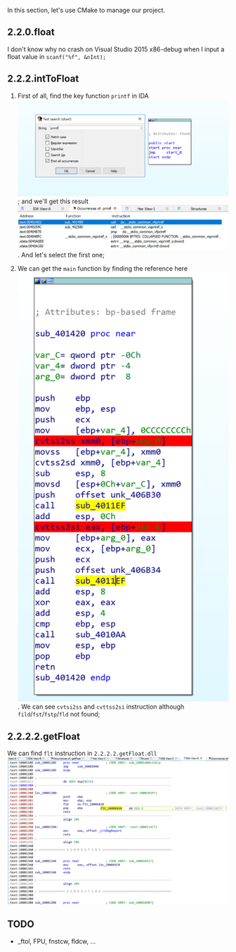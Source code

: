 In this section, let's use CMake to manage our project.


## 2.2.0.float
I don't know why no crash on Visual Studio 2015 x86-debug when I input a float value in `scanf("%f", &nInt);` 


## 2.2.2.intToFloat
1. First of all, find the key function `printf` in IDA ![find.symbol](./documents/find.symbol.png) ; and we'll get this result ![result](./documents/result.png). And let's select the first one;

2. We can get the `main` function by finding the reference here ![main.func](./documents/main.func.png). We can see `cvtsi2ss` and `cvttss2si` instruction although `fild`/`fst`/`fstp`/`fld` not found;


## 2.2.2.2.getFloat
We can find `flt` instruction in `2.2.2.2.getFloat.dll` ![getFloat](./documents/getFloat.png)



## TODO
- _ftol, FPU, fnstcw, fldcw, ...